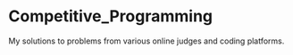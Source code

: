 # Competitive_Programming
My solutions to problems from various online judges and coding platforms.
